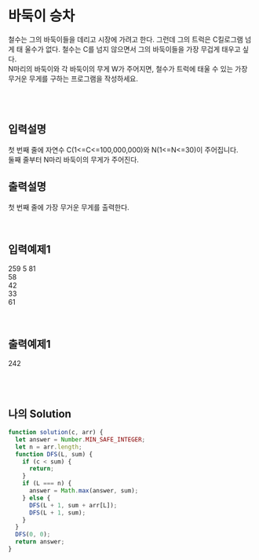 # 바둑이 승차

철수는 그의 바둑이들을 데리고 시장에 가려고 한다. 그런데 그의 트럭은 C킬로그램 넘게 태 울수가 없다. 철수는 C를 넘지 않으면서 그의 바둑이들을 가장 무겁게 태우고 싶다.<br/>
N마리의 바둑이와 각 바둑이의 무게 W가 주어지면, 철수가 트럭에 태울 수 있는 가장 무거운 무게를 구하는 프로그램을 작성하세요.

<br/>
<br/>

## 입력설명

첫 번째 줄에 자연수 C(1<=C<=100,000,000)와 N(1<=N<=30)이 주어집니다.<br/>
둘째 줄부터 N마리 바둑이의 무게가 주어진다.

## 출력설명

첫 번째 줄에 가장 무거운 무게를 출력한다.

<br/>

## 입력예제1

259 5
81<br/>
58<br/>
42<br/>
33<br/>
61<br/>

<br/>

## 출력예제1

242

<br/>
<br/>

## 나의 Solution

```javascript
function solution(c, arr) {
  let answer = Number.MIN_SAFE_INTEGER;
  let n = arr.length;
  function DFS(L, sum) {
    if (c < sum) {
      return;
    }
    if (L === n) {
      answer = Math.max(answer, sum);
    } else {
      DFS(L + 1, sum + arr[L]);
      DFS(L + 1, sum);
    }
  }
  DFS(0, 0);
  return answer;
}
```
